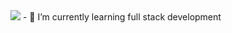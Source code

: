 
<img src="https://github.com/yehudav/yehudav/blob/main/hello%20there.gif">
- 🌱 I’m currently learning full stack development

